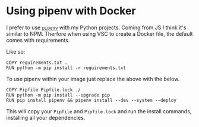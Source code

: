 # Using pipenv with Docker

I prefer to use [`pipenv`](https://pipenv.pypa.io/en/latest/) with my Python projects. Coming from JS I think it's similar to NPM. Therfore when using VSC to create a Docker file, the default comes with requirements. 

Like so:

```docker
COPY requirements.txt .
RUN python -m pip install -r requirements.txt
```


To use pipenv within your image just replace the above with the below.

```docker
COPY Pipfile Pipfile.lock ./
RUN python -m pip install --upgrade pip
RUN pip install pipenv && pipenv install --dev --system --deploy
```

This will copy your `Pipfile` and `Pipfile.lock` and run the install commands, installing all your dependencies. 